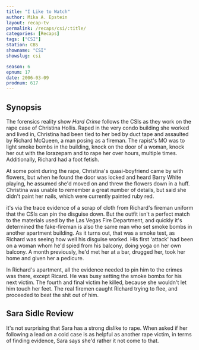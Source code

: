 ```yaml
---
title: "I Like to Watch"
author: Mika A. Epstein
layout: recap-tv
permalink: /recaps/csi/:title/
categories: [Recaps]
tags: ["CSI"]
station: CBS
showname: "CSI"
showslug: csi

season: 6
epnum: 17
date: 2006-03-09
prodnum: 617  
---
```


## Synopsis

The forensics reality show _Hard Crime_ follows the CSIs as they work on the rape case of Christina Hollis. Raped in the very condo building she worked and lived in, Christina had been tied to her bed by duct tape and assaulted by Richard McQueen, a man posing as a fireman. The rapist's MO was to light smoke bombs in the building, knock on the door of a woman, knock her out with the lorazepam and to rape her over hours, multiple times. Additionally, Richard had a foot fetish.

At some point during the rape, Christina's quasi-boyfriend came by with flowers, but when he found the door was locked and heard Barry White playing, he assumed she'd moved on and threw the flowers down in a huff.  
Christina was unable to remember a great number of details, but said she didn't paint her nails, which were currently painted ruby red.

it's via the trace evidence of a scrap of cloth from Richard's fireman uniform that the CSIs can pin the disguise down. But the outfit isn't a perfect match to the materials used by the Las Vegas Fire Department, and quickly it's determined the fake-fireman is also the same man who set smoke bombs in another apartment building. As it turns out, that was a smoke test, as Richard was seeing how well his disguise worked. His first 'attack' had been on a woman whom he'd spied from his balcony, doing yoga on her own balcony. A month previously, he'd met her at a bar, drugged her, took her home and given her a pedicure.

In Richard's apartment, all the evidence needed to pin him to the crimes was there, except Ricard. He was busy setting the smoke bombs for his next victim. The fourth and final victim he killed, because she wouldn't let him touch her feet. The real firemen caught Richard trying to flee, and proceeded to beat the shit out of him.

## Sara Sidle Review

It's not surprising that Sara has a strong dislike to rape. When asked if her following a lead on a cold case is as helpful as another rape victim, in terms of finding evidence, Sara says she'd rather it not come to that.